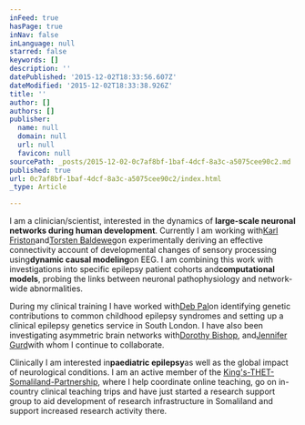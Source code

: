 ```yaml
---
inFeed: true
hasPage: true
inNav: false
inLanguage: null
starred: false
keywords: []
description: ''
datePublished: '2015-12-02T18:33:56.607Z'
dateModified: '2015-12-02T18:33:38.926Z'
title: ''
author: []
authors: []
publisher:
  name: null
  domain: null
  url: null
  favicon: null
sourcePath: _posts/2015-12-02-0c7af8bf-1baf-4dcf-8a3c-a5075cee90c2.md
published: true
url: 0c7af8bf-1baf-4dcf-8a3c-a5075cee90c2/index.html
_type: Article

---
```

I am a clinician/scientist, interested in the dynamics of **large-scale neuronal networks during human development**. Currently I am working with[Karl Friston][0]and[Torsten Baldeweg][1]on experimentally deriving an effective connectivity account of developmental changes of sensory processing using**dynamic causal modeling**on EEG. I am combining this work with investigations into specific epilepsy patient cohorts and**computational models**, probing the links between neuronal pathophysiology and network-wide abnormalities.

During my clinical training I have worked with[Deb Pal][2]on identifying genetic contributions to common childhood epilepsy syndromes and setting up a clinical epilepsy genetics service in South London. I have also been investigating asymmetric brain networks with[Dorothy Bishop][3], and[Jennifer Gurd][4]with whom I continue to collaborate.

Clinically I am interested in**paediatric epilepsy**as well as the global impact of neurological conditions. I am an active member of the [King's-THET-Somaliland-Partnership][5], where I help coordinate online teaching, go on in-country clinical teaching trips and have just started a research support group to aid development of research infrastructure in Somaliland and support increased research activity there.

[0]: http://www.fil.ion.ucl.ac.uk/~karl/
[1]: http://www.ucl.ac.uk/cdcn/aboutus/steering/Baldeweg
[2]: https://kclpure.kcl.ac.uk/portal/deb.pal.html
[3]: http://oscci.psy.ox.ac.uk/people/dorothy-bishop/
[4]: http://www.imaging.ox.ac.uk/network-members/jennifer-gurd/
[5]: http://www.kcl.ac.uk/lsm/research/divisions/global-health/people/Affiliated-staff/Richard-Rosch.aspx